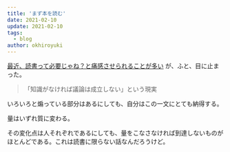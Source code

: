 ```yaml
---
title: 'まず本を読む'
date: 2021-02-10
update: 2021-02-10
tags:
  - blog
author: okhiroyuki
---
```


 [最近、読書って必要じゃね？と痛感させられることが多い](https://anond.hatelabo.jp/20210208221008) が、ふと、目に止まった。

>「知識がなければ議論は成立しない」という現実

いろいろと煽っている部分はあるにしても、自分はこの一文にとても納得する。

量はいずれ質に変わる。

その変化点は人それぞれであるにしても、量をこなさなければ到達しないものがほとんどである。これは読書に限らない話なんだろうけど。

